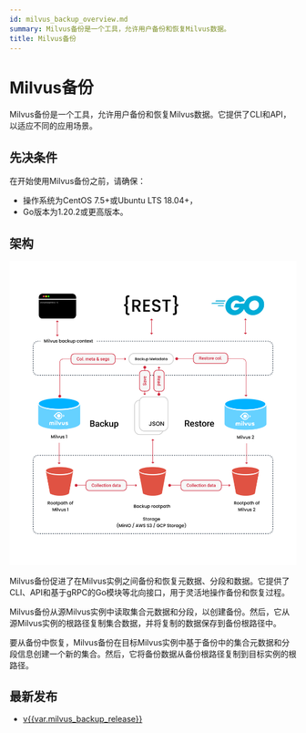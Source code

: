 ```yaml
---
id: milvus_backup_overview.md
summary: Milvus备份是一个工具，允许用户备份和恢复Milvus数据。
title: Milvus备份
---
```


# Milvus备份

Milvus备份是一个工具，允许用户备份和恢复Milvus数据。它提供了CLI和API，以适应不同的应用场景。

## 先决条件

在开始使用Milvus备份之前，请确保：

- 操作系统为CentOS 7.5+或Ubuntu LTS 18.04+，
- Go版本为1.20.2或更高版本。

## 架构

![Milvus备份架构](../../../../assets/milvus_backup_architecture.png)

Milvus备份促进了在Milvus实例之间备份和恢复元数据、分段和数据。它提供了CLI、API和基于gRPC的Go模块等北向接口，用于灵活地操作备份和恢复过程。

Milvus备份从源Milvus实例中读取集合元数据和分段，以创建备份。然后，它从源Milvus实例的根路径复制集合数据，并将复制的数据保存到备份根路径中。

要从备份中恢复，Milvus备份在目标Milvus实例中基于备份中的集合元数据和分段信息创建一个新的集合。然后，它将备份数据从备份根路径复制到目标实例的根路径。

## 最新发布

- [v{{var.milvus_backup_release}}](https://github.com/zilliztech/milvus-backup/releases/tag/v{{var.milvus_backup_release}})
